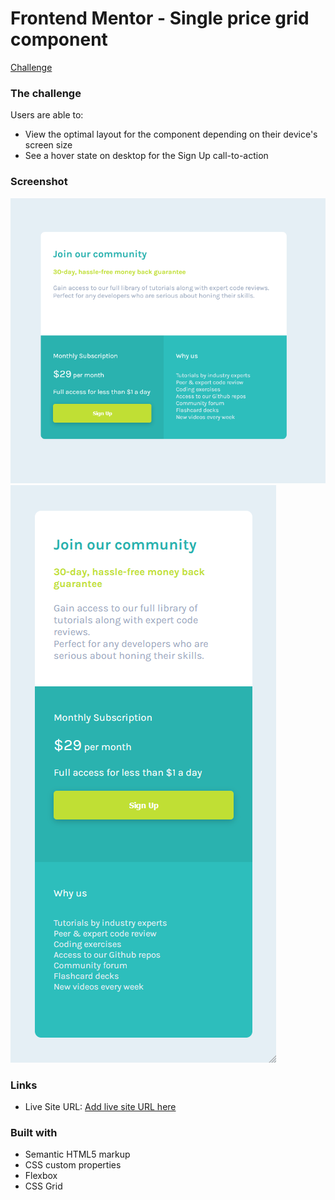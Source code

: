 # Frontend Mentor - Single price grid component

[Challenge](https://github.com/colis123/single-price-grid-component)

### The challenge

Users are able to:

- View the optimal layout for the component depending on their device's screen size
- See a hover state on desktop for the Sign Up call-to-action

### Screenshot

![Desktop Version](./screenshot-desktop.png)
![Mobile Version](./screenshot-mobile.png)

### Links

- Live Site URL: [Add live site URL here](https://cosm33n.github.io/frontend-mentor_single-price-grid-component/)

### Built with

- Semantic HTML5 markup
- CSS custom properties
- Flexbox
- CSS Grid
